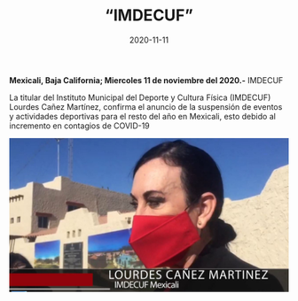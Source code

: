 ﻿---
layout: blog
title:  “IMDECUF”
date:   2020-11-11  
categories: mexicali
permalink: /:categories/:title:output_ext
image: img/cnr/imdecuf.jpg
autor: 
---


**Mexicali, Baja California;  Miercoles 11 de noviembre del 2020.-** IMDECUF


La titular del Instituto Municipal del Deporte y Cultura Física (IMDECUF) Lourdes Cañez Martínez, confirma el anuncio de la suspensión de eventos y actividades deportivas para el resto del año en Mexicali, esto debido al incremento en contagios de COVID-19

<div id="carouselExampleSlidesOnly" class="carousel slide" data-ride="carousel">
  <div class="carousel-inner">
    <div class="carousel-item active">
       <img class="d-block w-100" src="/img/cnr/imdecuf.jpg" loading="lazy"  alt="IMDECUF">
    </div>
  </div>
</div>